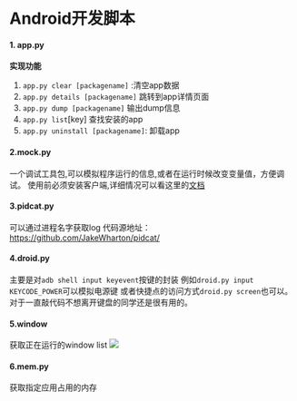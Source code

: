 Android开发脚本
=======

#### 1. app.py
**实现功能**

1. `app.py clear [packagename]` :清空app数据
2. `app.py details [packagename]` 跳转到app详情页面
3. `app.py dump [packagename]` 输出dump信息
4. `app.py list`[key] 查找安装的app
5. `app.py uninstall [packagename]`: 卸载app

#### 2.mock.py
一个调试工具包,可以模拟程序运行的信息,或者在运行时候改变变量值，方便调试。
使用前必须安装客户端,详细情况可以看这里的[文档](https://raw.githubusercontent.com/Juude/droidMock/master/README.md)

#### 3.pidcat.py
可以通过进程名字获取log 代码源地址：https://github.com/JakeWharton/pidcat/

#### 4.droid.py
主要是对`adb shell input keyevent`按键的封装
例如`droid.py input KEYCODE_POWER`可以模拟电源键
或者快捷点的访问方式`droid.py screen`也可以。对于一直敲代码不想离开键盘的同学还是很有用的。

#### 5.window
获取正在运行的window list
![](art/windows.png)

#### 6.mem.py
获取指定应用占用的内存
